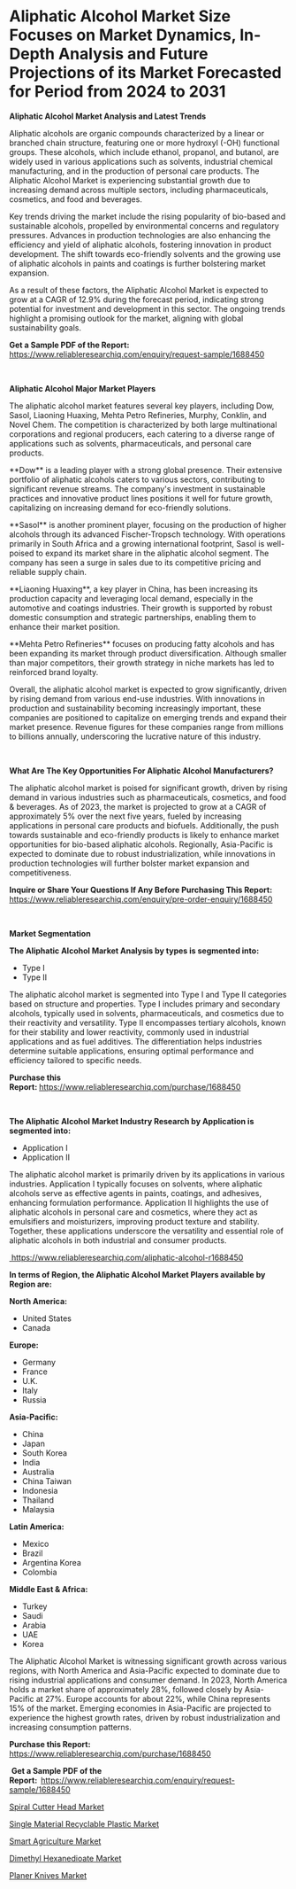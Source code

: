 <p><h1>Aliphatic Alcohol Market Size Focuses on Market Dynamics, In-Depth Analysis and Future Projections of its Market Forecasted for Period from 2024 to 2031</h1></p><p><strong>Aliphatic Alcohol Market Analysis and Latest Trends</strong></p>
<p><p>Aliphatic alcohols are organic compounds characterized by a linear or branched chain structure, featuring one or more hydroxyl (-OH) functional groups. These alcohols, which include ethanol, propanol, and butanol, are widely used in various applications such as solvents, industrial chemical manufacturing, and in the production of personal care products. The Aliphatic Alcohol Market is experiencing substantial growth due to increasing demand across multiple sectors, including pharmaceuticals, cosmetics, and food and beverages.</p><p>Key trends driving the market include the rising popularity of bio-based and sustainable alcohols, propelled by environmental concerns and regulatory pressures. Advances in production technologies are also enhancing the efficiency and yield of aliphatic alcohols, fostering innovation in product development. The shift towards eco-friendly solvents and the growing use of aliphatic alcohols in paints and coatings is further bolstering market expansion.</p><p>As a result of these factors, the Aliphatic Alcohol Market is expected to grow at a CAGR of 12.9% during the forecast period, indicating strong potential for investment and development in this sector. The ongoing trends highlight a promising outlook for the market, aligning with global sustainability goals.</p></p>
<p><strong>Get a Sample PDF of the Report:&nbsp;</strong> <a href="https://www.reliableresearchiq.com/enquiry/request-sample/1688450?utm_campaign=1132&utm_medium=2&utm_source=Github&utm_content=ia&utm_term=17102024&utm_id=aliphatic-alcohol">https://www.reliableresearchiq.com/enquiry/request-sample/1688450</a></p>
<p>&nbsp;</p>
<p><strong>Aliphatic Alcohol Major Market Players</strong></p>
<p><p>The aliphatic alcohol market features several key players, including Dow, Sasol, Liaoning Huaxing, Mehta Petro Refineries, Murphy, Conklin, and Novel Chem. The competition is characterized by both large multinational corporations and regional producers, each catering to a diverse range of applications such as solvents, pharmaceuticals, and personal care products.</p><p>**Dow** is a leading player with a strong global presence. Their extensive portfolio of aliphatic alcohols caters to various sectors, contributing to significant revenue streams. The company's investment in sustainable practices and innovative product lines positions it well for future growth, capitalizing on increasing demand for eco-friendly solutions.</p><p>**Sasol** is another prominent player, focusing on the production of higher alcohols through its advanced Fischer-Tropsch technology. With operations primarily in South Africa and a growing international footprint, Sasol is well-poised to expand its market share in the aliphatic alcohol segment. The company has seen a surge in sales due to its competitive pricing and reliable supply chain.</p><p>**Liaoning Huaxing**, a key player in China, has been increasing its production capacity and leveraging local demand, especially in the automotive and coatings industries. Their growth is supported by robust domestic consumption and strategic partnerships, enabling them to enhance their market position.</p><p>**Mehta Petro Refineries** focuses on producing fatty alcohols and has been expanding its market through product diversification. Although smaller than major competitors, their growth strategy in niche markets has led to reinforced brand loyalty.</p><p>Overall, the aliphatic alcohol market is expected to grow significantly, driven by rising demand from various end-use industries. With innovations in production and sustainability becoming increasingly important, these companies are positioned to capitalize on emerging trends and expand their market presence. Revenue figures for these companies range from millions to billions annually, underscoring the lucrative nature of this industry.</p></p>
<p>&nbsp;</p>
<p><strong>What Are The Key Opportunities For Aliphatic Alcohol Manufacturers?</strong></p>
<p><p>The aliphatic alcohol market is poised for significant growth, driven by rising demand in various industries such as pharmaceuticals, cosmetics, and food & beverages. As of 2023, the market is projected to grow at a CAGR of approximately 5% over the next five years, fueled by increasing applications in personal care products and biofuels. Additionally, the push towards sustainable and eco-friendly products is likely to enhance market opportunities for bio-based aliphatic alcohols. Regionally, Asia-Pacific is expected to dominate due to robust industrialization, while innovations in production technologies will further bolster market expansion and competitiveness.</p></p>
<p><strong>Inquire or Share Your Questions If Any Before Purchasing This Report:</strong> <a href="https://www.reliableresearchiq.com/enquiry/pre-order-enquiry/1688450?utm_campaign=1132&utm_medium=2&utm_source=Github&utm_content=ia&utm_term=17102024&utm_id=aliphatic-alcohol">https://www.reliableresearchiq.com/enquiry/pre-order-enquiry/1688450</a></p>
<p>&nbsp;</p>
<p><strong>Market Segmentation</strong></p>
<p><strong>The Aliphatic Alcohol Market Analysis by types is segmented into:</strong></p>
<p><ul><li>Type I</li><li>Type II</li></ul></p>
<p><p>The aliphatic alcohol market is segmented into Type I and Type II categories based on structure and properties. Type I includes primary and secondary alcohols, typically used in solvents, pharmaceuticals, and cosmetics due to their reactivity and versatility. Type II encompasses tertiary alcohols, known for their stability and lower reactivity, commonly used in industrial applications and as fuel additives. The differentiation helps industries determine suitable applications, ensuring optimal performance and efficiency tailored to specific needs.</p></p>
<p><strong>Purchase this Report:&nbsp;</strong><a href="https://www.reliableresearchiq.com/purchase/1688450?utm_campaign=1132&utm_medium=2&utm_source=Github&utm_content=ia&utm_term=17102024&utm_id=aliphatic-alcohol">https://www.reliableresearchiq.com/purchase/1688450</a></p>
<p>&nbsp;</p>
<p><strong>The Aliphatic Alcohol Market Industry Research by Application is segmented into:</strong></p>
<p><ul><li>Application I</li><li>Application II</li></ul></p>
<p><p>The aliphatic alcohol market is primarily driven by its applications in various industries. Application I typically focuses on solvents, where aliphatic alcohols serve as effective agents in paints, coatings, and adhesives, enhancing formulation performance. Application II highlights the use of aliphatic alcohols in personal care and cosmetics, where they act as emulsifiers and moisturizers, improving product texture and stability. Together, these applications underscore the versatility and essential role of aliphatic alcohols in both industrial and consumer products.</p></p>
<p><a href="https://www.reliableresearchiq.com/aliphatic-alcohol-r1688450?utm_campaign=1132&utm_medium=2&utm_source=Github&utm_content=ia&utm_term=17102024&utm_id=aliphatic-alcohol">&nbsp;https://www.reliableresearchiq.com/aliphatic-alcohol-r1688450</a></p>
<p><strong>In terms of Region, the Aliphatic Alcohol Market Players available by Region are:</strong></p>
<p>
    <p> <strong> North America: </strong>
        <ul>
            <li>United States</li>
            <li>Canada</li>
        </ul>
        </p> 
    <p> <strong> Europe: </strong>
        <ul>
            <li>Germany</li>
            <li>France</li>
            <li>U.K.</li>
            <li>Italy</li>
            <li>Russia</li>
        </ul>
        </p> 
    <p> <strong> Asia-Pacific: </strong>
        <ul>
            <li>China</li>
            <li>Japan</li>
            <li>South Korea</li>
            <li>India</li>
            <li>Australia</li>
            <li>China Taiwan</li>
            <li>Indonesia</li>
            <li>Thailand</li>
            <li>Malaysia</li>
        </ul>
        </p> 
    <p> <strong> Latin America: </strong>
        <ul>
            <li>Mexico</li>
            <li>Brazil</li>
            <li>Argentina Korea</li>
            <li>Colombia</li>
        </ul>
        </p> 
    <p> <strong> Middle East & Africa: </strong>
        <ul>
            <li>Turkey</li>
            <li>Saudi</li>
            <li>Arabia</li>
            <li>UAE</li>
            <li>Korea</li>
        </ul>
    </p>
    </p>
<p><p>The Aliphatic Alcohol Market is witnessing significant growth across various regions, with North America and Asia-Pacific expected to dominate due to rising industrial applications and consumer demand. In 2023, North America holds a market share of approximately 28%, followed closely by Asia-Pacific at 27%. Europe accounts for about 22%, while China represents 15% of the market. Emerging economies in Asia-Pacific are projected to experience the highest growth rates, driven by robust industrialization and increasing consumption patterns.</p></p>
<p><strong>Purchase this Report: </strong><a href="https://www.reliableresearchiq.com/purchase/1688450?utm_campaign=1132&utm_medium=2&utm_source=Github&utm_content=ia&utm_term=17102024&utm_id=aliphatic-alcohol">https://www.reliableresearchiq.com/purchase/1688450</a></p>
<p>&nbsp;<strong>Get a Sample PDF of the Report:&nbsp;&nbsp;</strong><a href="https://www.reliableresearchiq.com/enquiry/request-sample/1688450?utm_campaign=1132&utm_medium=2&utm_source=Github&utm_content=ia&utm_term=17102024&utm_id=aliphatic-alcohol">https://www.reliableresearchiq.com/enquiry/request-sample/1688450</a></p>
<p><strong></strong></p>
<p><p><a href="https://issuu.com/reportprime-2/docs/spiral-cutter-head-market-size-2030_b1d8f91cfdcf19?utm_campaign=1132&utm_medium=2&utm_source=Github&utm_content=ia&utm_term=17102024&utm_id=aliphatic-alcohol">Spiral Cutter Head Market</a></p><p><a href="https://github.com/rozh43oreder/Market-Research-Report-List-1/blob/main/single-material-recyclable-plastic-market.md?utm_campaign=1132&utm_medium=2&utm_source=Github&utm_content=ia&utm_term=17102024&utm_id=aliphatic-alcohol">Single Material Recyclable Plastic Market</a></p><p><a href="https://www.linkedin.com/pulse/smart-agriculture-market-size-growth-industry-analysis-segmentation-fa8xf?utm_campaign=1132&utm_medium=2&utm_source=Github&utm_content=ia&utm_term=17102024&utm_id=aliphatic-alcohol">Smart Agriculture Market</a></p><p><a href="https://github.com/liz10hnbracht/Market-Research-Report-List-1/blob/main/dimethyl-hexanedioate-market.md?utm_campaign=1132&utm_medium=2&utm_source=Github&utm_content=ia&utm_term=17102024&utm_id=aliphatic-alcohol">Dimethyl Hexanedioate Market</a></p><p><a href="https://issuu.com/reportprime-2/docs/planer-knives-market-size-2030.pptx_ed1393a9c0dd4c?utm_campaign=1132&utm_medium=2&utm_source=Github&utm_content=ia&utm_term=17102024&utm_id=aliphatic-alcohol">Planer Knives Market</a></p></p>